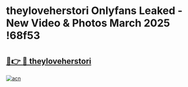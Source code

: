 # theyloveherstori Onlyfans Leaked - New Video & Photos March 2025 !68f53

# <h2><a href="https://pipfdf.iuczelnia.edu.pl?title=theyloveherstori&ref=68f53">🔗👉 🔴 theyloveherstori</a></h2>

[![acn](https://github.com/user-attachments/assets/0f9c940e-d8b0-45ae-aac7-cd30a18b3e1c)](https://pipfdf.iuczelnia.edu.pl?title=theyloveherstori&ref=68f53)

